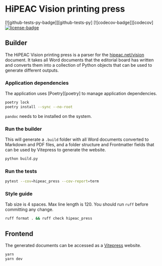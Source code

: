 # HiPEAC Vision printing press

[![github-tests-py-badge]][github-tests-py]
[![codecov-badge]][codecov]
[![license-badge]](LICENSE)


## Builder

The HiPEAC Vision printing press is a parser for the [hipeac.net/vision][hipeac-vision] document.
It takes all Word documents that the editorial board has written and converts them into a collection
of Python objects that can be used to generate different outputs.

### Application dependencies

The application uses [Poetry][poetry] to manage application dependencies.

```bash
poetry lock
poetry install --sync --no-root
```

`pandoc` needs to be installed on the system.

### Run the builder

This will generate a `.build` folder with all Word documents converted to Markdown and PDF files,
and a folder structure and Frontmatter fields that can be used by Vitepress to generate the website.

```bash
python build.py
```

### Run the tests

```bash
pytest --cov=hipeac_press --cov-report=term
```

### Style guide

Tab size is 4 spaces. Max line length is 120. You should run `ruff` before committing any change.

```bash
ruff format . && ruff check hipeac_press
```

## Frontend

The generated documents can be accessed as a [Vitepress][vitepress] website.

```bash
yarn
yarn dev
```


[github-tests]: https://github.com/hipeac/hipeac-press/actions?query=workflow%3Atests-py
[github-tests-badge]: https://github.com/hipeac/hipeac-press/actions/workflows/tests_py.yml/badge.svg?branch=main
[license-badge]: https://img.shields.io/badge/license-MIT-blue.svg

[hipeac-vision]: https://www.hipeac.net/vision/

[vitepress]: https://vitepress.vuejs.org/
